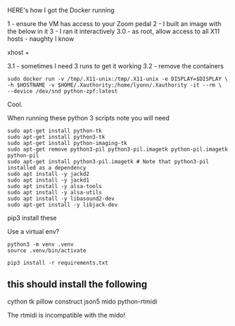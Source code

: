 HERE's how I got the Docker running

1 - ensure the VM has access to your Zoom pedal
2 - I built an image with the below in it
3 - I ran it interactively
3.0 - as root, allow access to all X11 hosts - naughty I know

xhost +

3.1 - sometimes I need 3 runs to get it working
3.2 - remove the containers

```
sudo docker run -v /tmp/.X11-unix:/tmp/.X11-unix -e DISPLAY=$DISPLAY \
-h $HOSTNAME -v $HOME/.Xauthority:/home/lyonn/.Xauthority -it --rm \
--device /dev/snd python-zpf:latest
```
Cool.

When running these python 3 scripts note you will need
```
sudo apt-get install python-tk
sudo apt-get install python3-tk 
sudo apt-get install python-imaging-tk
sudo apt-get remove python3-pil python3-pil.imagetk python-pil.imagetk python-pil
sudo apt-get install python3-pil.imagetk # Note that python3-pil installed as a dependency
sudo apt install -y jackd2
sudo apt install -y jackd1
sudo apt install -y alsa-tools
sudo apt install -y alsa-utils
sudo apt install -y libasound2-dev
sudo apt-get install -y libjack-dev
```
pip3 install these

Use a virtual env?
```
python3 -m venv .venv
source .venv/bin/activate

pip3 install -r requirements.txt
```
## this should install the following
cython
tk
pillow
construct
json5
mido
python-rtmidi

The rtmidi is incompatible with the mido!
